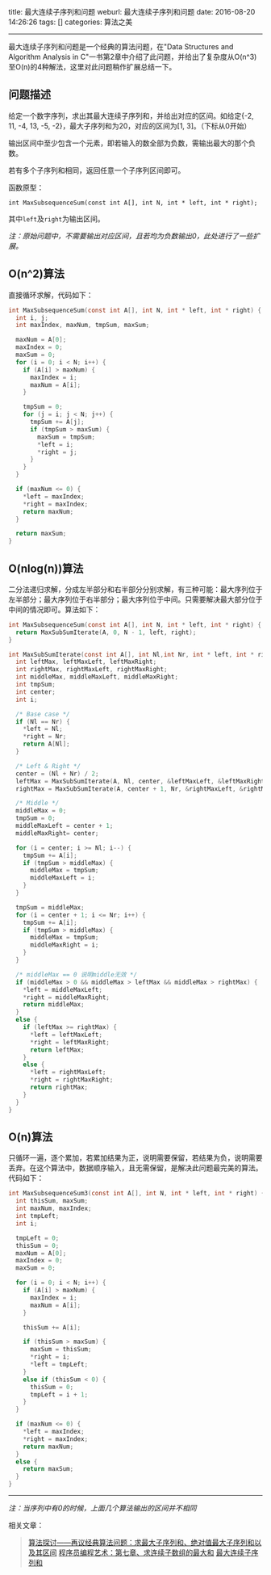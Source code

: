 title: 最大连续子序列和问题
weburl: 最大连续子序列和问题
date: 2016-08-20 14:26:26
tags: []
categories: 算法之美

---

最大连续子序列和问题是一个经典的算法问题，在"Data Structures and Algorithm Analysis in C"一书第2章中介绍了此问题，并给出了复杂度从O(n^3)至O(n)的4种解法，这里对此问题稍作扩展总结一下。

<!--more-->

## **问题描述** ##
给定一个数字序列，求出其最大连续子序列和，并给出对应的区间。如给定{-2, 11, -4, 13, -5, -2}，最大子序列和为20，对应的区间为[1, 3]。（下标从0开始）

输出区间中至少包含一个元素，即若输入的数全部为负数，需输出最大的那个负数。

若有多个子序列和相同，返回任意一个子序列区间即可。

函数原型：
```
int MaxSubsequenceSum(const int A[], int N, int * left, int * right);
```
其中`left`及`right`为输出区间。

*注：原始问题中，不需要输出对应区间，且若均为负数输出0，此处进行了一些扩展。*

## **O(n^2)算法** ##

直接循环求解，代码如下：

``` C
int MaxSubsequenceSum(const int A[], int N, int * left, int * right) {
  int i, j;
  int maxIndex, maxNum, tmpSum, maxSum;

  maxNum = A[0];
  maxIndex = 0;
  maxSum = 0;
  for (i = 0; i < N; i++) {
    if (A[i] > maxNum) {
      maxIndex = i;
      maxNum = A[i];
    }

    tmpSum = 0;
    for (j = i; j < N; j++) {
      tmpSum += A[j];
      if (tmpSum > maxSum) {
        maxSum = tmpSum;
        *left = i;
        *right = j;
      }
    }
  }

  if (maxNum <= 0) {
    *left = maxIndex;
    *right = maxIndex;
    return maxNum;
  }

  return maxSum;
}
```

## **O(nlog(n))算法** ##

二分法递归求解，分成左半部分和右半部分分别求解，有三种可能：最大序列位于左半部分；最大序列位于右半部分；最大序列位于中间。只需要解决最大部分位于中间的情况即可。算法如下：

``` C
int MaxSubsequenceSum(const int A[], int N, int * left, int * right) {
  return MaxSubSumIterate(A, 0, N - 1, left, right);
}

int MaxSubSumIterate(const int A[], int Nl,int Nr, int * left, int * right) {
  int leftMax, leftMaxLeft, leftMaxRight;
  int rightMax, rightMaxLeft, rightMaxRight;
  int middleMax, middleMaxLeft, middleMaxRight;
  int tmpSum;
  int center;
  int i;

  /* Base case */
  if (Nl == Nr) {
    *left = Nl;
    *right = Nr;
    return A[Nl];
  }

  /* Left & Right */
  center = (Nl + Nr) / 2;
  leftMax = MaxSubSumIterate(A, Nl, center, &leftMaxLeft, &leftMaxRight);
  rightMax = MaxSubSumIterate(A, center + 1, Nr, &rightMaxLeft, &rightMaxRight);

  /* Middle */
  middleMax = 0;
  tmpSum = 0;
  middleMaxLeft = center + 1;
  middleMaxRight= center;

  for (i = center; i >= Nl; i--) {
    tmpSum += A[i];
    if (tmpSum > middleMax) {
      middleMax = tmpSum;
      middleMaxLeft = i;
    }
  }

  tmpSum = middleMax;
  for (i = center + 1; i <= Nr; i++) {
    tmpSum += A[i];
    if (tmpSum > middleMax) {
      middleMax = tmpSum;
      middleMaxRight = i;
    }
  }

  /* middleMax == 0 说明middle无效 */
  if (middleMax > 0 && middleMax > leftMax && middleMax > rightMax) {
    *left = middleMaxLeft;
    *right = middleMaxRight;
    return middleMax;
  }
  else {
    if (leftMax >= rightMax) {
      *left = leftMaxLeft;
      *right = leftMaxRight;
      return leftMax;
    }
    else {
      *left = rightMaxLeft;
      *right = rightMaxRight;
      return rightMax;
    }
  }
}
```

## **O(n)算法** ##

只循环一遍，逐个累加，若累加结果为正，说明需要保留，若结果为负，说明需要丢弃。在这个算法中，数据顺序输入，且无需保留，是解决此问题最完美的算法。代码如下：

``` C
int MaxSubsequenceSum3(const int A[], int N, int * left, int * right) {
  int thisSum, maxSum;
  int maxNum, maxIndex;
  int tmpLeft;
  int i;

  tmpLeft = 0;
  thisSum = 0;
  maxNum = A[0];
  maxIndex = 0;
  maxSum = 0;

  for (i = 0; i < N; i++) {
    if (A[i] > maxNum) {
      maxIndex = i;
      maxNum = A[i];
    }

    thisSum += A[i];

    if (thisSum > maxSum) {
      maxSum = thisSum;
      *right = i;
      *left = tmpLeft;
    }
    else if (thisSum < 0) {
      thisSum = 0;
      tmpLeft = i + 1;
    }
  }

  if (maxNum <= 0) {
    *left = maxIndex;
    *right = maxIndex;
    return maxNum;
  }
  else {
    return maxSum;
  }
}
```

----------

*注：当序列中有0的时候，上面几个算法输出的区间并不相同*

相关文章：
> [算法探讨——再议经典算法问题：求最大子序列和、绝对值最大子序列和以及其区间](http://www.cnblogs.com/ccdev/archive/2012/09/09/2677328.html)
> [程序员编程艺术：第七章、求连续子数组的最大和](http://blog.csdn.net/v_JULY_v/article/details/6444021)
> [最大连续子序列和](http://blog.csdn.net/sgbfblog/article/details/8032464)
